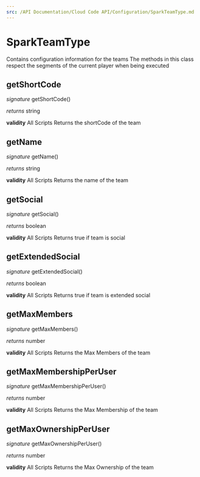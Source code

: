 ```yaml
---
src: /API Documentation/Cloud Code API/Configuration/SparkTeamType.md
---
```


# SparkTeamType

Contains configuration information for the teams
The methods in this class respect the segments of the current player when being executed


## getShortCode

_signature_ getShortCode()</p>
_returns_ string</p>

<b>validity</b> All Scripts
Returns the shortCode of the team

## getName

_signature_ getName()</p>
_returns_ string</p>

<b>validity</b> All Scripts
Returns the name of the team

## getSocial

_signature_ getSocial()</p>
_returns_ boolean</p>

<b>validity</b> All Scripts
Returns true if team is social

## getExtendedSocial

_signature_ getExtendedSocial()</p>
_returns_ boolean</p>

<b>validity</b> All Scripts
Returns true if team is extended social

## getMaxMembers

_signature_ getMaxMembers()</p>
_returns_ number</p>

<b>validity</b> All Scripts
Returns the Max Members of the team

## getMaxMembershipPerUser

_signature_ getMaxMembershipPerUser()</p>
_returns_ number</p>

<b>validity</b> All Scripts
Returns the Max Membership of the team

## getMaxOwnershipPerUser

_signature_ getMaxOwnershipPerUser()</p>
_returns_ number</p>

<b>validity</b> All Scripts
Returns the Max Ownership of the team

